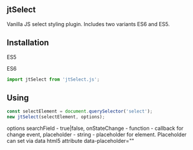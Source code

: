 ## jtSelect
Vanilla JS select styling plugin. Includes two variants ES6 and ES5.

## Installation

ES5
<script type="text/javascript" src="js/jtSelect.js"></script>

ES6

```js
import jtSelect from 'jtSelect.js';
```

## Using

```js
const selectElement = document.querySelector('select');
new jtSelect(selectElement, options);
```
options
searchField - true|false,
onStateChange - function - callback for change event,
placeholder - string - placeholder for element. 
Placeholder can set via data html5 attribute data-placeholder=""